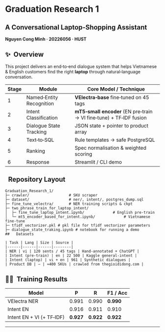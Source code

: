 #   Graduation Research 1  
## A Conversational Laptop‑Shopping Assistant  
**Nguyen Cong Minh · 20226056 · HUST**


## ✨  Overview
This project delivers an end‑to‑end dialogue system that helps Vietnamese & English customers find the right **laptop** through natural‑language conversation.

| Stage | Module | Core Model / Technique |
|-------|--------|------------------------|
| 1 | Named‑Entity Recognition | **VElectra‑base** fine‑tuned on 45 tags |
| 2 | Intent Classification | **mT5‑small encoder** (EN pre‑train → VI fine‑tune) + TF‑IDF fusion |
| 3 | Dialogue State Tracking | JSON state + pointer to product array |
| 4 | Text‑to‑SQL | Rule templates → safe PostgreSQL |
| 5 | Ranking | Spec normalisation & weighted scoring |
| 6 | Response | Streamlit / CLI demo |


##   Repository Layout
```
Graduation_Research_1/
├─ crawler/                  # SKU scraper
├─ dataset/                  # ner/, intent/, postgres_dump.sql
├─ fine_tune_velectra/       # NER training scripts & ckpt
├─ two_phrase_train_for_laptop_intent/
│  ├─ fine_tune_laptop_intent.ipynb/             # English pre‑train
│  └─ mt5_encoder_based_for_intent.ipynb/             # Vietnamese fine‑tune
├─ tfidf_vectorizer.pkl # pkl file for tfidf vectorizer parameters
├─ dialogue_state_traking.ipynb # notebook for running a demo
##   Datasets

| Task | Lang | Size | Source |
|------|------|------|--------|
| NER | vi | 120 sents / 45 tags | Hand‑annotated + ChatGPT |
| Intent (pre‑train) | en | 22 500 | Kaggle general‑intent |
| Intent (laptop) | vi + en | 961 | Synthetic dialogues |
| Product DB | — | ≈400 SKUs | crawled from thegioididong.com |

```
## 🏋️‍♀️  Training Results

| Model | P | R | F1 / Acc |
|-------|---|---|----------|
| VElectra NER | 0.991 | 0.990 | **0.990** |
| Intent EN | 0.916 | 0.911 | 0.910 |
| Intent EN + VI (+ TF‑IDF) | **0.927** | **0.922** | **0.922** |

---

